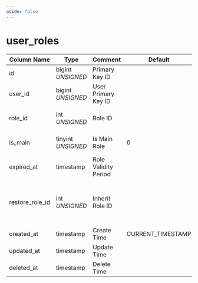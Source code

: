 ```yaml
---
aside: false
---
```


# user_roles

| Column Name | Type | Comment | Default | Null | Remark |
| --- | --- | --- | --- | --- | --- |
| id | bigint *UNSIGNED* | Primary Key ID |  | NO | Auto Increment |
| user_id | bigint *UNSIGNED* | User Primary Key ID |  | NO | Related field [users->id](users.md) |
| role_id | int *UNSIGNED* | Role ID |  | NO | Related field [roles->id](roles.md) |
| is_main | tinyint *UNSIGNED* | Is Main Role | 0 | NO | 0.Ordinary / 1.Main Role |
| expired_at | timestamp | Role Validity Period |  | YES | Expiration Time |
| restore_role_id | int *UNSIGNED* | Inherit Role ID |  | YES | If the main role, who will inherit the main role after expiration |
| created_at | timestamp | Create Time | CURRENT_TIMESTAMP | NO |  |
| updated_at | timestamp | Update Time |  | YES |  |
| deleted_at | timestamp | Delete Time |  | YES |  |
